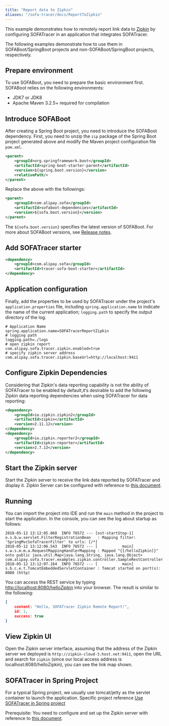 ```yaml
---
title: "Report data to Zipkin"
aliases: "/sofa-tracer/docs/ReportToZipkin"
---
```


This example demonstrates how to remotely report link data to [Zipkin](https://zipkin.io/) by configuring SOFATracer in an application that integrates SOFATracer.

The following examples demonstrate how to use them in SOFABoot/SpringBoot projects and non-SOFABoot/SpringBoot projects, respectively.

## Prepare environment
To use SOFABoot, you need to prepare the basic environment first. SOFABoot relies on the following environments:
+ JDK7 or JDK8
+ Apache Maven 3.2.5+ required for compilation

## Introduce SOFABoot

After creating a Spring Boot project, you need to introduce the SOFABoot dependency. First, you need to unzip the `zip` package of the Spring Boot project generated above and modify the Maven project configuration file `pom.xml`.

```xml
<parent>
    <groupId>org.springframework.boot</groupId>
    <artifactId>spring-boot-starter-parent</artifactId>
    <version>${spring.boot.version}</version>
    <relativePath/>
</parent>
```

Replace the above with the followings:

```xml
<parent>
    <groupId>com.alipay.sofa</groupId>
    <artifactId>sofaboot-dependencies</artifactId>
    <version>${sofa.boot.version}</version>
</parent>
```

The `${sofa.boot.version}` specifies the latest version of SOFABoot. For more about SOFABoot versions, see [Release notes](https://github.com/sofastack/sofa-boot/releases). 

## Add SOFATracer starter

```xml
<dependency>
    <groupId>com.alipay.sofa</groupId>
    <artifactId>tracer-sofa-boot-starter</artifactId>
</dependency>
```

## Application configuration

Finally, add the properties to be used by SOFATracer under the project's `application.properties` file, including `spring.application.name` to indicate the name of the current application; `logging.path` to specify the output directory of the log.

```properties
# Application Name
spring.application.name=SOFATracerReportZipkin
# logging path
logging.path=./logs
# open zipkin report
com.alipay.sofa.tracer.zipkin.enabled=true
# specify zipkin server address
com.alipay.sofa.tracer.zipkin.baseUrl=http://localhost:9411
```

## Configure Zipkin Dependencies

Considering that Zipkin's data reporting capability is not the ability of SOFATracer to be enabled by default,it‘s desirable to add the following Zipkin data reporting dependencies when using SOFATracer for data reporting:
```xml
<dependency>
    <groupId>io.zipkin.zipkin2</groupId>
    <artifactId>zipkin</artifactId>
    <version>2.11.12</version>
</dependency>
<dependency>
    <groupId>io.zipkin.reporter2</groupId>
    <artifactId>zipkin-reporter</artifactId>
    <version>2.7.13</version>
</dependency>	
```

## Start the Zipkin server

Start the Zipkin server to receive the link data reported by SOFATracer and display it. Zipkin Server can be configured with reference to [this document](https://zipkin.io/).

## Running

You can import the project into IDE and run the `main` method in the project to start the application. In the console, you can see the log about startup as follows:

```
2018-05-12 13:12:05.868  INFO 76572 --- [ost-startStop-1] o.s.b.w.servlet.FilterRegistrationBean   : Mapping filter: 'SpringMvcSofaTracerFilter' to urls: [/*]
2018-05-12 13:12:06.543  INFO 76572 --- [           main] s.w.s.m.m.a.RequestMappingHandlerMapping : Mapped "{[/helloZipkin]}" onto public java.util.Map<java.lang.String, java.lang.Object> com.alipay.sofa.tracer.examples.zipkin.controller.SampleRestController.helloZipkin(java.lang.String)
2018-05-12 13:12:07.164  INFO 76572 --- [           main] s.b.c.e.t.TomcatEmbeddedServletContainer : Tomcat started on port(s): 8080 (http)
```

You can access the REST service by typing [http://localhost:8080/helloZipkin](http://localhost:8080/helloZipkin) into your browser. The result is similar to the following:

```json
{
	content: "Hello, SOFATracer Zipkin Remote Report!",
	id: 1,
	success: true
}
```

## View Zipkin UI

Open the Zipkin server interface, assuming that the address of the Zipkin server we deployed is `http://zipkin-cloud-3.host.net:9411`, open the URL and search for `zipkin` (since our local access address is localhost:8080/helloZipkin), you can see the link map shown.

## SOFATracer in Spring Project 

For a typical Spring project, we usually use tomcat/jetty as the servlet container to launch the application. Specific project reference [Use SOFATracer in Spring project](https://github.com/glmapper/tracer-zipkin-plugin-demo)

Prerequisite: You need to configure and set up the Zipkin server with reference to [this document](https://zipkin.io/).


